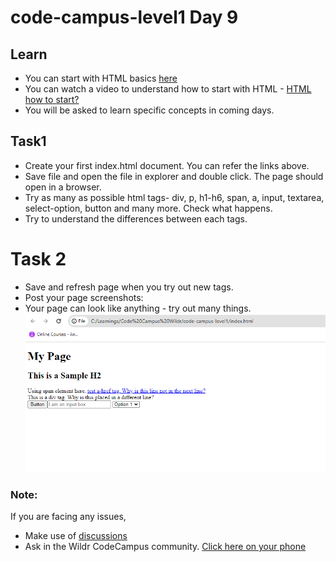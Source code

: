 # code-campus-level1 Day 9

## Learn
- You can start with HTML basics [here](https://www.w3schools.com/html/default.asp)
- You can watch a video to understand how to start with HTML - [HTML how to start?](https://www.youtube.com/watch?v=qz0aGYrrlhU&ab_channel=ProgrammingwithMosh)
- You will be asked to learn specific concepts in coming days.

## Task1
- Create your first index.html document. You can refer the links above.
- Save file and open the file in explorer and double click. The page should open in a browser.
- Try as many as possible html tags- div, p, h1-h6, span, a, input, textarea, select-option, button and many more. Check what happens.
- Try to understand the differences between each tags.

# Task 2
- Save and refresh page when you try out new tags.
- Post your page screenshots:
- Your page can look like anything - try out many things.
  ![Sample](sample-html-page.png)

### Note:
If you are facing any issues, 
- Make use of [discussions](https://github.com/kfuture2024/code-campus-level1/discussions/10) 
- Ask in the Wildr CodeCampus community. 
[Click here on your phone](https://wildr.com/invite/ioaN)
